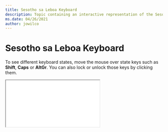 ```yaml
--- 
title: Sesotho sa Leboa Keyboard 
description: Topic containing an interactive representation of the Sesotho sa Leboa Keyboard 
ms.date: 04/26/2021 
author: jowilco 
--- 
```

 
# Sesotho sa Leboa Keyboard 
 
To see different keyboard states, move the mouse over state keys such as **Shift**, **Caps** or **AltGr**. You can also lock or unlock those keys by clicking them. 
 
<iframe src="kbdnso_1.html"></iframe> 
